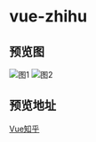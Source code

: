 # vue-zhihu

## 预览图
![图1](https://cdn.xiangyongjun.cn/WX20200605-184200_1591353774282.png)
![图2](https://cdn.xiangyongjun.cn/WX20200605-184232_1591353784056.png)

## 预览地址
[Vue知乎](http://zhihu.xiangyongjun.cn/ "知乎")